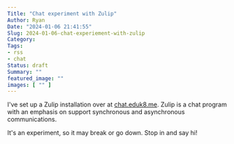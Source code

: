 ```yaml
---
Title: "Chat experiment with Zulip"
Author: Ryan
Date: "2024-01-06 21:41:55"
Slug: 2024-01-06-chat-experiement-with-zulip
Category: 
Tags:
- rss
- chat
Status: draft
Summary: ""
featured_image: ""
images: [ "" ]
---
```


I've set up a Zulip installation over at [chat.eduk8.me](https://chat.eduk8.me). Zulip is a chat program with an emphasis on support synchronous and asynchronous communications.

It's an experiment, so it may break or go down. Stop in and say hi!

